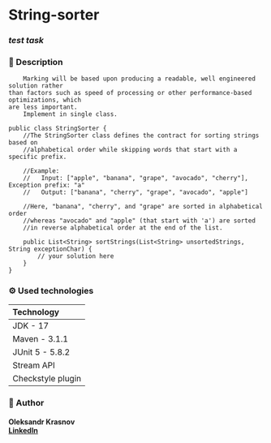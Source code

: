 # String-sorter
### _test task_

### 📜 Description

        Marking will be based upon producing a readable, well engineered solution rather
    than factors such as speed of processing or other performance-based optimizations, which
    are less important.
        Implement in single class.
 
    public class StringSorter {
        //The StringSorter class defines the contract for sorting strings based on
        //alphabetical order while skipping words that start with a specific prefix.
    
        //Example:
        //   Input: ["apple", "banana", "grape", "avocado", "cherry"], Exception prefix: "a"
        //   Output: ["banana", "cherry", "grape", "avocado", "apple"]
    
        //Here, "banana", "cherry", and "grape" are sorted in alphabetical order
        //whereas "avocado" and "apple" (that start with 'a') are sorted 
        //in reverse alphabetical order at the end of the list.
       
        public List<String> sortStrings(List<String> unsortedStrings, String exceptionChar) {
            // your solution here
        }
    }

### ⚙️ Used technologies

| Technology        |
|:------------------|
| JDK - 17          |
| Maven - 3.1.1     |
| JUnit 5 - 5.8.2   |
| Stream API        |
| Checkstyle plugin |

### 📌 Author
#### Oleksandr Krasnov <br/>[LinkedIn](https://www.linkedin.com/in/oleksandr-krasnov)